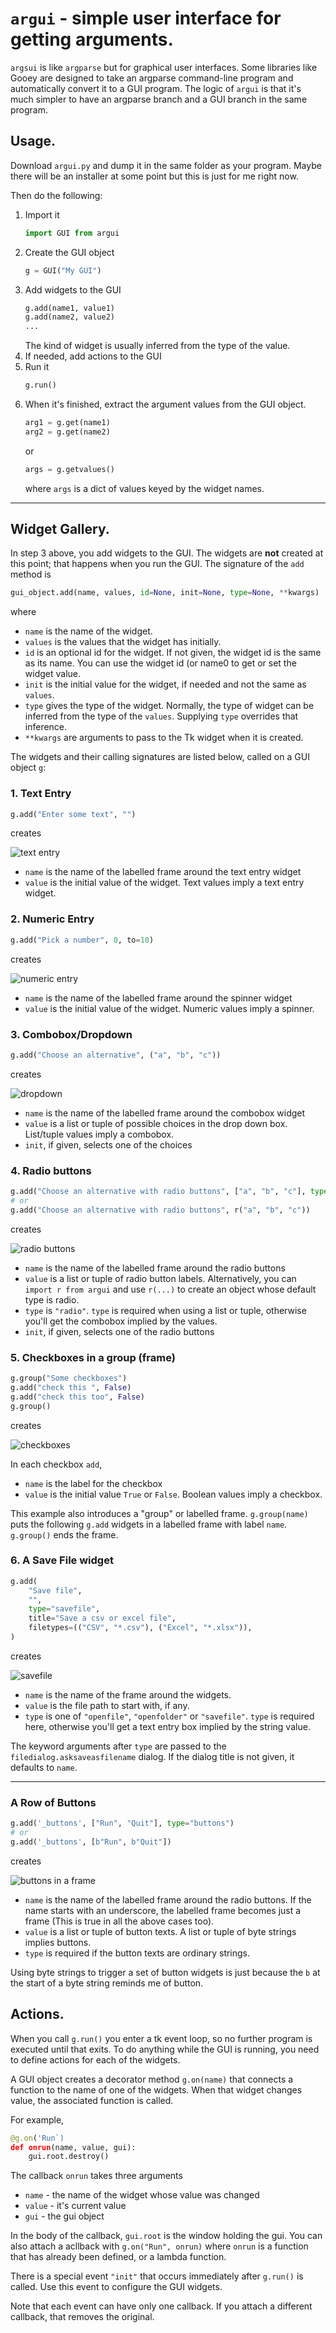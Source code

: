 # `argui` - simple user interface for getting arguments.

`argsui` is like `argparse` but for graphical user interfaces. Some libraries like Gooey are designed to take an argparse command-line program and automatically convert it to a GUI program. The logic of `argui` is that it's much simpler to have an argparse branch and a GUI branch in the same program.

## Usage.

Download `argui.py` and dump it in the same folder as your program. Maybe there will be an installer at some point but this is just for me right now.

Then do the following:

1. Import it
    ```python
    import GUI from argui
    ```
2. Create the GUI object
    ```python
    g = GUI("My GUI")
    ```
3. Add widgets to the GUI
    ```python
    g.add(name1, value1)
    g.add(name2, value2)
    ...
    ```
    The kind of widget is usually inferred from the type of the value.
4. If needed, add actions to the GUI
5. Run it
    ```python
    g.run()
    ```
6. When it's finished, extract the argument values from the GUI object.
    ```python
    arg1 = g.get(name1)
    arg2 = g.get(name2)
    ```
    or
    ```python
    args = g.getvalues()
    ```
    where `args` is a dict of values keyed by the widget names.

---

## Widget Gallery.

In step 3 above, you add widgets to the GUI. The
widgets are **not** created at this point; that happens when you run the GUI. The signature of the `add` method is

```python
gui_object.add(name, values, id=None, init=None, type=None, **kwargs)
```

where

-   `name` is the name of the widget.
-   `values` is the values that the widget has initially.
-   `id` is an optional id for the widget. If not given, the widget id is the same as its name. You can use the widget id (or name0 to get or set the widget value.
-   `init` is the initial value for the widget, if needed and not the same as `values`.
-   `type` gives the type of the widget. Normally, the type of widget can be inferred from the type of the `values`. Supplying `type` overrides that inference.
-   `**kwargs` are arguments to pass to the Tk widget when it is created.

The widgets and their calling signatures are listed below, called on a GUI object `g`:

### 1. Text Entry

```python
g.add("Enter some text", "")
```

creates

![text entry](docs/entertext.png)

-   `name` is the name of the labelled frame around the text entry widget
-   `value` is the initial value of the widget. Text values imply a text entry widget.

### 2. Numeric Entry

```python
g.add("Pick a number", 0, to=10)
```

creates

![numeric entry](docs/enternumber.png)

-   `name` is the name of the labelled frame around the spinner widget
-   `value` is the initial value of the widget. Numeric values imply a spinner.

### 3. Combobox/Dropdown

```python
g.add("Choose an alternative", ("a", "b", "c"))
```

creates

![dropdown](docs/dropdown.png)

-   `name` is the name of the labelled frame around the combobox widget
-   `value` is a list or tuple of possible choices in the drop down box. List/tuple values imply a combobox.
-   `init`, if given, selects one of the choices

### 4. Radio buttons

```python
g.add("Choose an alternative with radio buttons", ["a", "b", "c"], type="radio")
# or
g.add("Choose an alternative with radio buttons", r("a", "b", "c"))
```

creates

![radio buttons](docs/radio.png)

-   `name` is the name of the labelled frame around the radio buttons
-   `value` is a list or tuple of radio button labels. Alternatively, you can `import
      r from argui` and use `r(...)` to create an object whose default
     type is radio.
-   `type` is `"radio"`. `type` is required when using a list or tuple, otherwise you'll get the combobox implied by the values.
-   `init`, if given, selects one of the radio buttons

### 5. Checkboxes in a group (frame)

```python
g.group("Some checkboxes")
g.add("check this ", False)
g.add("check this too", False)
g.group()
```

creates

![checkboxes](docs/checks.png)

In each checkbox `add`,

-   `name` is the label for the checkbox
-   `value` is the initial value `True` or `False`. Boolean values imply a checkbox.

This example also introduces a "group" or labelled frame. `g.group(name)` puts the
following `g.add` widgets in a labelled frame with label `name`. `g.group()` ends the frame.

### 6. A Save File widget

```python
g.add(
    "Save file",
    "",
    type="savefile",
    title="Save a csv or excel file",
    filetypes=(("CSV", "*.csv"), ("Excel", "*.xlsx")),
)
```

creates

![savefile](docs/savefile.png)

-   `name` is the name of the frame around the widgets.
-   `value` is the file path to start with, if any.
-   `type` is one of `"openfile"`, `"openfolder"` or `"savefile"`. `type` is required here, otherwise you'll get a text entry box implied by the string value.

The keyword arguments after `type` are passed to the `filedialog.asksaveasfilename` dialog. If the dialog title is not given, it defaults to `name`.

---

### A Row of Buttons

```python
g.add('_buttons', ["Run", "Quit"], type="buttons")
# or
g.add('_buttons', [b"Run", b"Quit"])

```

creates

![buttons in a frame](docs/buttons.png)

-   `name` is the name of the labelled frame around the radio buttons. If the name starts with an underscore, the labelled frame becomes just a frame (This is true in all the above cases too).
-   `value` is a list or tuple of button texts. A list or tuple of byte strings implies buttons.
-   `type` is required if the button texts are ordinary strings.

Using byte strings to trigger a set of button widgets is just because the `b` at the start of a byte string reminds me of button.

## Actions.

When you call `g.run()` you enter a tk event loop, so no further program is executed until that exits. To do anything while the GUI is running, you need to define actions for each of the widgets.

A GUI object creates a decorator method `g.on(name)` that connects a function to
the name of one of the widgets. When that widget changes value, the associated function is called.

For example,

```python
@g.on('Run`)
def onrun(name, value, gui):
    gui.root.destroy()
```

The callback `onrun` takes three arguments

-   `name` - the name of the widget whose value was changed
-   `value` - it's current value
-   `gui` - the gui object

In the body of the callback, `gui.root` is the window holding the gui. You can also attach a acllback with `g.on("Run", onrun)` where `onrun` is a function that has already been defined, or a lambda function.

There is a special event `"init"` that occurs immediately after `g.run()` is called. Use this event to configure the GUI widgets.

Note that each event can have only one callback. If you attach a different callback, that removes the original.
